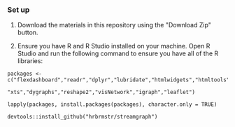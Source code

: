 ### Set up

1.  Download the materials in this repository using the "Download Zip" button.

2.  Ensure you have R and R Studio installed on your machine. Open R Studio and run the following command to ensure you have all of the R libraries:

```{r}
packages <- c("flexdashboard","readr","dplyr","lubridate","htmlwidgets","htmltools","KernSmooth","sp","devtools",
              "xts","dygraphs","reshape2","visNetwork","igraph","leaflet")

lapply(packages, install.packages(packages), character.only = TRUE)

devtools::install_github("hrbrmstr/streamgraph")
```
